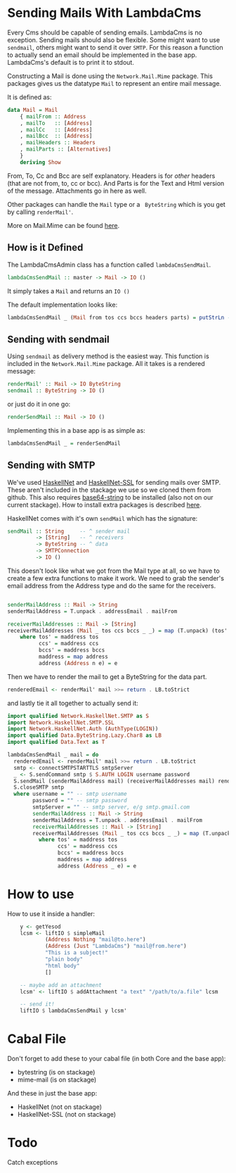 # Sending Mails With LambdaCms

Every Cms should be capable of sending emails. LambdaCms is no exception. Sending mails should also be flexible. Some might want to use `sendmail`, others might want to send it over `SMTP`. For this reason a function to actually send an email should be implemented in the base app. LambdaCms's default is to print it to stdout.

Constructing a Mail is done using the `Network.Mail.Mime` package. This packages gives us the datatype `Mail` to represent an entire mail message.

It is defined as:

```haskell
data Mail = Mail
    { mailFrom :: Address
    , mailTo   :: [Address]
    , mailCc   :: [Address]
    , mailBcc  :: [Address]
    , mailHeaders :: Headers
    , mailParts :: [Alternatives]
    }
    deriving Show
```

From, To, Cc and Bcc are self explanatory. Headers is for *other* headers (that are not from, to, cc or bcc). And Parts is for the Text and Html version of the message. Attachments go in here as well.

Other packages can handle the `Mail` type or a ` ByteString` which is you get by calling `renderMail'`.

More on Mail.Mime can be found [here](http://hackage.haskell.org/package/mime-mail-0.4.6/docs/Network-Mail-Mime.html).

## How is it Defined

The LambdaCmsAdmin class has a function called `lambdaCmsSendMail`.
```haskell
lambdaCmsSendMail :: master -> Mail -> IO ()
```
It simply takes a `Mail` and returns an `IO ()`

The default implementation looks like:

```haskell
lambdaCmsSendMail _ (Mail from tos ccs bccs headers parts) = putStrLn -- ...
```

## Sending with sendmail

Using `sendmail` as delivery method is the easiest way. This function is included in the `Network.Mail.Mime` package. All it takes is a rendered message:

```haskell
renderMail' :: Mail -> IO ByteString
sendmail :: ByteString -> IO ()
```
or just do it in one go:

```haskell
renderSendMail :: Mail -> IO ()
```

Implementing this in a base app is as simple as:

```haskell
lambdaCmsSendMail _ = renderSendMail
```


## Sending with SMTP

We've used [HaskellNet](http://hackage.haskell.org/package/HaskellNet) and [HaskellNet-SSL](http://hackage.haskell.org/package/HaskellNet-SSL) for sending mails over SMTP. These aren't included in the stackage we use so we cloned them from github. This also requires [base64-string](http://hackage.haskell.org/package/base64-string) to be installed (also not on our current stackage). How to install extra packages is described [here](https://github.com/lambdacms/lambdacms-core#other-packages).

 
HaskellNet comes with it's own `sendMail` which has the signature: 

```haskell
sendMail :: String     -- ^ sender mail
         -> [String]   -- ^ receivers
         -> ByteString -- ^ data
         -> SMTPConnection
         -> IO ()
```

This doesn't look like what we got from the Mail type at all, so we have to create a few extra functions to make it work. We need to grab the sender's email address from the Address type and do the same for the receivers.

```haskell

senderMailAddress :: Mail -> String
senderMailAddress = T.unpack . addressEmail . mailFrom

receiverMailAddresses :: Mail -> [String]
receiverMailAddresses (Mail _ tos ccs bccs _ _) = map (T.unpack) (tos' ++ ccs' ++ bccs')
    where tos' = maddress tos
          ccs' = maddress ccs
          bccs' = maddress bccs
          maddress = map address
          address (Address n e) = e
```

Then we have to render the mail to get a ByteString for the data part.

```haskell
renderedEmail <- renderMail' mail >>= return . LB.toStrict
```

and lastly tie it all together to actually send it:

```haskell
import qualified Network.HaskellNet.SMTP as S
import Network.HaskellNet.SMTP.SSL
import Network.HaskellNet.Auth (AuthType(LOGIN))
import qualified Data.ByteString.Lazy.Char8 as LB
import qualified Data.Text as T

lambdaCmsSendMail _ mail = do
  renderedEmail <- renderMail' mail >>= return . LB.toStrict
  smtp <- connectSMTPSTARTTLS smtpServer
  _ <- S.sendCommand smtp $ S.AUTH LOGIN username password
  S.sendMail (senderMailAddress mail) (receiverMailAddresses mail) renderedEmail smtp
  S.closeSMTP smtp
  where username = "" -- smtp username
        password = "" -- smtp password
        smtpServer = "" -- smtp server, e/g smtp.gmail.com
        senderMailAddress :: Mail -> String
        senderMailAddress = T.unpack . addressEmail . mailFrom
        receiverMailAddresses :: Mail -> [String]
        receiverMailAddresses (Mail _ tos ccs bccs _ _) = map (T.unpack) (tos' ++ ccs' ++ bccs')
          where tos' = maddress tos
                ccs' = maddress ccs
                bccs' = maddress bccs
                maddress = map address
                address (Address _ e) = e
```

# How to use

How to use it inside a handler:

```haskell
    y <- getYesod
    lcsm <- liftIO $ simpleMail
            (Address Nothing "mail@to.here")
            (Address (Just "LambdaCms") "mail@from.here")
            "This is a subject!"
            "plain body"
            "html body"
            []

    -- maybe add an attachment
    lcsm' <- liftIO $ addAttachment "a text" "/path/to/a.file" lcsm

    -- send it!
    liftIO $ lambdaCmsSendMail y lcsm'

```

# Cabal File

Don't forget to add these to your cabal file (in both Core and the base app):

- bytestring (is on stackage)
- mime-mail (is on stackage)

And these in just the base app:

- HaskellNet (not on stackage)
- HaskellNet-SSL (not on stackage)

# Todo
Catch exceptions